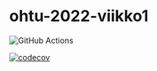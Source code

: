 # ohtu-2022-viikko1

![GitHub Actions](https://github.com/Jannepen/ohtu-2022-viikko1/workflows/Java%20CI%20with%20Gradle/badge.svg)

[![codecov](https://codecov.io/gh/Jannepen/ohtu-2022-viikko1/branch/main/graph/badge.svg?token=8OF5GFT1RM)](https://codecov.io/gh/Jannepen/ohtu-2022-viikko1)
